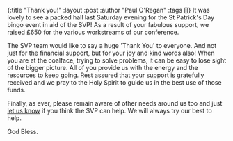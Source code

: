 {:title "Thank you!"
 :layout :post
 :author "Paul O'Regan"
 :tags []}
It was lovely to see a packed hall last Saturday evening for the St Patrick's Day bingo event in aid of the SVP! As a result of your fabulous support, we raised £650 for the various workstreams of our conference.

The SVP team would like to say a huge 'Thank You' to everyone. And not just for the financial support, but for your joy and kind words also! When you are at the coalface, trying to solve problems, it can be easy to lose sight of the bigger picture. All of you provide us with the energy and the resources to keep going. Rest assured that your support is gratefully received and we pray to the Holy Spirit to guide us in the best use of those funds.

Finally, as ever, please remain aware of other needs around us too and just [let us know](../../pages-output/contact/) if you think the SVP can help. We will always try our best to help.

God Bless.
